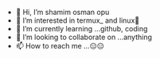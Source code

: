 - 👋 Hi, I’m shamim osman opu
- 👀 I’m interested in termux_ and linux🥰
- 🌱 I’m currently learning ...github, coding
- 💞️ I’m looking to collaborate on ...anything
- 📫 How to reach me ...😑😑

<!---
Shamim089/Shamim089 is a ✨ special ✨ repository because its `README.md` (this file) appears on your GitHub profile.
You can click the Preview link to take a look at your changes.
--->

